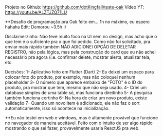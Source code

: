 Projeto no Github: https://github.com/dotKingfall/teste-oak
Vídeo YT: https://youtu.be/ALZTJZQ71LU

**Desafio de programação pra Oak feito em... 1h no máximo, eu espero hahaha
Edit: Demorou ~3.5h :/


Disclaimerzinho:
Não teve muito foco na UI nem no design, mas acho que o que tem é o suficiente pra o que foi pedido.
Como não foi solicitado, pra enviar mais rápido também NÃO ADICIONEI OPÇÃO DE DELETAR REGISTRO,
não pela lógica, mas pela construção do card que eu não achei necessário pra agora (i.e. confirmar delete,
mostrar alerta, atualizar tela, etc.

Decisões:
1- Aplicativo feito em Flutter (Dart)
2- Eu deixei um espaço para colocar foto do produto, por exemplo, mas não coloquei nenhum placeholder
3- O número que aparece embaixo de "FOTO" é o ID do produto, pra mostrar que tem, mesmo que não seja usado.
4- Criei um database simples de uma table só, mas funciona direitinho
5- A pesquisa também funciona certinho
6- Na hora de criar um novo produto, existe validação
7- Quando um novo item é adicionado, ele não faz o sort automaticamente, isso só acontece na inicialização.


**Eu não testei em web e windows, mas é altamente provável que funcione no navegador de maneira aceitável.
Feito com o intuito de ser algo  rápido mostrando o que sei fazer, provavelmente usaria ReactJS pra web.
